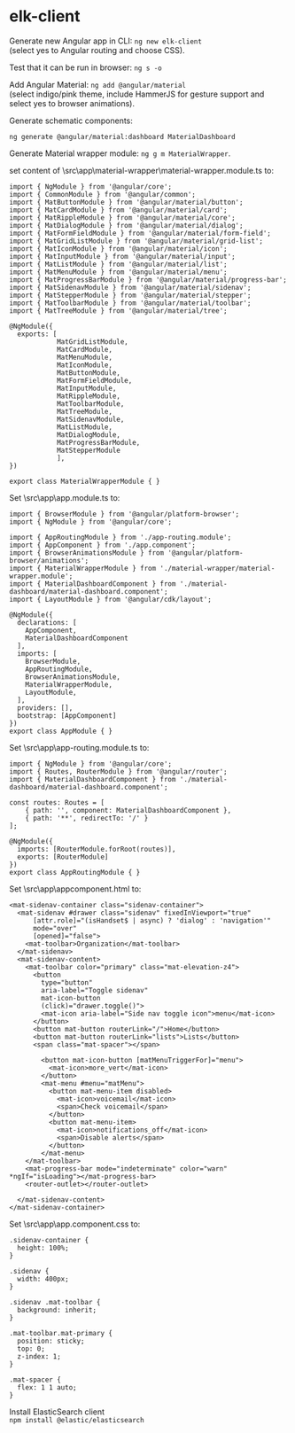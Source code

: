 # elk-client

Generate new Angular app in CLI: `ng new elk-client`<br />
(select yes to Angular routing and choose CSS).

Test that it can be run in browser:
`ng s -o`

Add Angular Material: `ng add @angular/material`<br />
(select indigo/pink theme, include HammerJS for gesture support and select yes to browser animations).

Generate schematic components:

`ng generate @angular/material:dashboard MaterialDashboard`

Generate Material wrapper module: `ng g m MaterialWrapper`.

set content of \src\app\material-wrapper\material-wrapper.module.ts to:

```
import { NgModule } from '@angular/core';
import { CommonModule } from '@angular/common';
import { MatButtonModule } from '@angular/material/button';
import { MatCardModule } from '@angular/material/card';
import { MatRippleModule } from '@angular/material/core';
import { MatDialogModule } from '@angular/material/dialog';
import { MatFormFieldModule } from '@angular/material/form-field';
import { MatGridListModule } from '@angular/material/grid-list';
import { MatIconModule } from '@angular/material/icon';
import { MatInputModule } from '@angular/material/input';
import { MatListModule } from '@angular/material/list';
import { MatMenuModule } from '@angular/material/menu';
import { MatProgressBarModule } from '@angular/material/progress-bar';
import { MatSidenavModule } from '@angular/material/sidenav';
import { MatStepperModule } from '@angular/material/stepper';
import { MatToolbarModule } from '@angular/material/toolbar';
import { MatTreeModule } from '@angular/material/tree';

@NgModule({
  exports: [
			MatGridListModule, 
			MatCardModule, 
			MatMenuModule, 
			MatIconModule, 
			MatButtonModule, 
			MatFormFieldModule,
			MatInputModule,
			MatRippleModule,
			MatToolbarModule, 
			MatTreeModule, 
			MatSidenavModule, 
			MatListModule,
			MatDialogModule,
			MatProgressBarModule,
			MatStepperModule
			],
})

export class MaterialWrapperModule { }

```

Set \src\app\app.module.ts to:

```
import { BrowserModule } from '@angular/platform-browser';
import { NgModule } from '@angular/core';

import { AppRoutingModule } from './app-routing.module';
import { AppComponent } from './app.component';
import { BrowserAnimationsModule } from '@angular/platform-browser/animations';
import { MaterialWrapperModule } from './material-wrapper/material-wrapper.module';
import { MaterialDashboardComponent } from './material-dashboard/material-dashboard.component';
import { LayoutModule } from '@angular/cdk/layout';

@NgModule({
  declarations: [
    AppComponent,
    MaterialDashboardComponent
  ],
  imports: [
    BrowserModule,
    AppRoutingModule,
    BrowserAnimationsModule,
    MaterialWrapperModule,
    LayoutModule,
  ],
  providers: [],
  bootstrap: [AppComponent]
})
export class AppModule { }

```

Set \src\app\app-routing.module.ts to:

```
import { NgModule } from '@angular/core';
import { Routes, RouterModule } from '@angular/router';
import { MaterialDashboardComponent } from './material-dashboard/material-dashboard.component';

const routes: Routes = [
	{ path: '', component: MaterialDashboardComponent },
	{ path: '**', redirectTo: '/' }
];

@NgModule({
  imports: [RouterModule.forRoot(routes)],
  exports: [RouterModule]
})
export class AppRoutingModule { }

```

Set \src\app\appcomponent.html to:

```
<mat-sidenav-container class="sidenav-container">
  <mat-sidenav #drawer class="sidenav" fixedInViewport="true"
      [attr.role]="(isHandset$ | async) ? 'dialog' : 'navigation'"
      mode="over"
      [opened]="false">
    <mat-toolbar>Organization</mat-toolbar>
  </mat-sidenav>
  <mat-sidenav-content>
    <mat-toolbar color="primary" class="mat-elevation-z4">
      <button
        type="button"
        aria-label="Toggle sidenav"
        mat-icon-button
        (click)="drawer.toggle()">
        <mat-icon aria-label="Side nav toggle icon">menu</mat-icon>
      </button>
	  <button mat-button routerLink="/">Home</button>
	  <button mat-button routerLink="lists">Lists</button>
	  <span class="mat-spacer"></span>
	  
		<button mat-icon-button [matMenuTriggerFor]="menu">
		  <mat-icon>more_vert</mat-icon>
		</button>
		<mat-menu #menu="matMenu">
		  <button mat-menu-item disabled>
			<mat-icon>voicemail</mat-icon>
			<span>Check voicemail</span>
		  </button>
		  <button mat-menu-item>
			<mat-icon>notifications_off</mat-icon>
			<span>Disable alerts</span>
		  </button>
		</mat-menu>
    </mat-toolbar>
	<mat-progress-bar mode="indeterminate" color="warn" *ngIf="isLoading"></mat-progress-bar>
	<router-outlet></router-outlet>
	
  </mat-sidenav-content>
</mat-sidenav-container>

```

Set \src\app\app.component.css to:

```
.sidenav-container {
  height: 100%;
}

.sidenav {
  width: 400px;
}

.sidenav .mat-toolbar {
  background: inherit;
}

.mat-toolbar.mat-primary {
  position: sticky;
  top: 0;
  z-index: 1;
}

.mat-spacer {
  flex: 1 1 auto;
}

```

Install ElasticSearch client<br />
`npm install @elastic/elasticsearch`<br />
